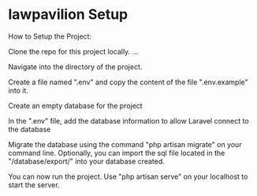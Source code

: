# lawpavilion Setup

How to Setup the Project:

Clone the repo for this project locally. ...

Navigate into the directory of the project.

Create a file named ".env" and copy the content of the file ".env.example" into it.

Create an empty database for the project

In the ".env" file, add the database information to allow Laravel connect to the database

Migrate the database using the command "php artisan migrate" on your command line. Optionally, you can import the sql file located in the "/database/export/" into your database created.

You can now run the project. Use "php artisan serve" on your localhost to start the server.

